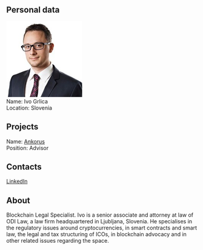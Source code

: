 ## Personal data
![ivo grlica photo](photo/ivo_grlica.jpg)  
Name:   Ivo Grlica  
Location: Slovenia
## Projects 
Name: [Ankorus](../projects/ankorus.md)  
Position: Advisor   
## Contacts
[LinkedIn](https://www.linkedin.com/in/ivo-grlica-4a378637/)    
## About
Blockchain Legal Specialist.
Ivo is a senior associate and attorney at law of ODI Law, a law firm headquartered in Ljubljana, Slovenia. He specialises in the regulatory issues around cryptocurrencies, in smart contracts and smart law, the legal and tax structuring of ICOs, in blockchain advocacy and in other related issues regarding the space.
